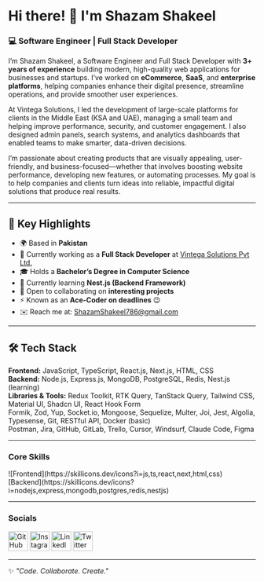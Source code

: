# Hi there! 👋 I'm Shazam Shakeel  

### 💻 Software Engineer | Full Stack Developer  

I’m Shazam Shakeel, a Software Engineer and Full Stack Developer with **3+ years of experience** building modern, high-quality web applications for businesses and startups. I’ve worked on **eCommerce**, **SaaS**, and **enterprise platforms**, helping companies enhance their digital presence, streamline operations, and provide smoother user experiences.

At Vintega Solutions, I led the development of large-scale platforms for clients in the Middle East (KSA and UAE), managing a small team and helping improve performance, security, and customer engagement. I also designed admin panels, search systems, and analytics dashboards that enabled teams to make smarter, data-driven decisions.

I’m passionate about creating products that are visually appealing, user-friendly, and business-focused—whether that involves boosting website performance, developing new features, or automating processes. My goal is to help companies and clients turn ideas into reliable, impactful digital solutions that produce real results. 

---

## 🚀 Key Highlights
- 🌍 Based in **Pakistan**  
- 💼 Currently working as a **Full Stack Developer** at [Vintega Solutions Pvt Ltd.](https://vintegasolutions.com/)  
- 🎓 Holds a **Bachelor’s Degree in Computer Science**  
- 🧠 Currently learning **Nest.js (Backend Framework)**  
- 🤝 Open to collaborating on **interesting projects**  
- ⚡ Known as an **Ace-Coder on deadlines** 😉  
- ✉️ Reach me at: [ShazamShakeel786@gmail.com](mailto:ShazamShakeel786@gmail.com)  

---

## 🛠️ Tech Stack
**Frontend:** JavaScript, TypeScript, React.js, Next.js, HTML, CSS  
**Backend:** Node.js, Express.js, MongoDB, PostgreSQL, Redis, Nest.js (learning)  
**Libraries & Tools:** Redux Toolkit, RTK Query, TanStack Query, Tailwind CSS, Material UI, Shadcn UI, React Hook Form  
Formik, Zod, Yup, Socket.io, Mongoose, Sequelize, Multer, Joi, Jest, Algolia, Typesense, Git, RESTful API, Docker (basic)  
Postman, Jira, GitHub, GitLab, Trello, Cursor, Windsurf, Claude Code, Figma    

---

### Core Skills

<p align="left">
 ![Frontend](https://skillicons.dev/icons?i=js,ts,react,next,html,css)
[Backend](https://skillicons.dev/icons?i=nodejs,express,mongodb,postgres,redis,nestjs)
</p>

---

### Socials

<p align="left">
  <!-- <a href="https://facebook.com/shazamshakeel" target="_blank"><img src="https://skillicons.dev/icons?i=facebook" width="40" height="40" alt="Facebook"/></a> -->
  <a href="https://github.com/ShazamShakeel" target="_blank"><img src="https://skillicons.dev/icons?i=github" width="40" height="40" alt="GitHub"/></a>
  <a href="https://instagram.com/shazamshakeel" target="_blank"><img src="https://skillicons.dev/icons?i=instagram" width="40" height="40" alt="Instagram"/></a>
  <a href="https://linkedin.com/in/shazamshakeel" target="_blank"><img src="https://skillicons.dev/icons?i=linkedin" width="40" height="40" alt="LinkedIn"/></a>
  <a href="https://twitter.com/shazamshakeel_" target="_blank"><img src="https://skillicons.dev/icons?i=twitter" width="40" height="40" alt="Twitter"/></a>
</p>

---
✨ *"Code. Collaborate. Create."*  

